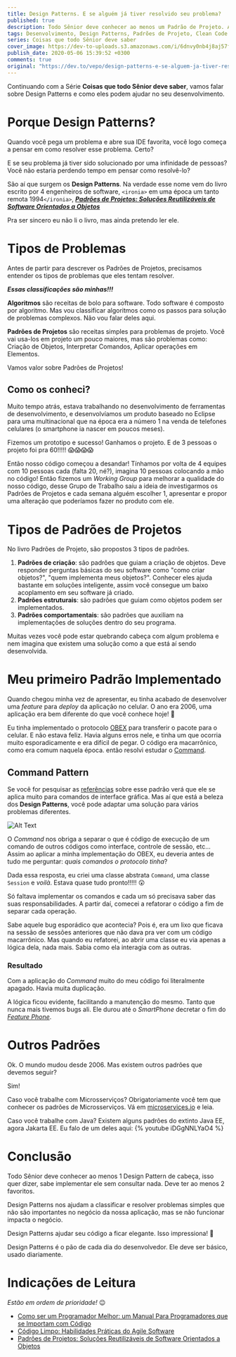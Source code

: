 ```yaml
---
title: Design Patterns. E se alguém já tiver resolvido seu problema?
published: true
description: Todo Sênior deve conhecer ao menos um Padrão de Projeto. Aqui apresento o que são e como um deles me ajudou em 2006.
tags: Desenvolvimento, Design Patterns, Padrões de Projeto, Clean Code
series: Coisas que todo Sênior deve saber
cover_image: https://dev-to-uploads.s3.amazonaws.com/i/6dnvy0nb4j8aj57f3xs3.jpg
publish_date: 2020-05-06 15:39:52 +0300
comments: true
original: "https://dev.to/vepo/design-patterns-e-se-alguem-ja-tiver-resolvido-seu-problema-4klf"
---
```


Continuando com a Série **Coisas que todo Sênior deve saber**, vamos falar sobre Design Patterns e como eles podem ajudar no seu desenvolvimento.

# Porque Design Patterns?

Quando você pega um problema e abre sua IDE favorita, você logo começa a pensar em como resolver esse problema. Certo?

E se seu problema já tiver sido solucionado por uma infinidade de pessoas? Você não estaria perdendo tempo em pensar como resolvê-lo?

São aí que surgem os **Design Patterns**. Na verdade esse nome vem do livro escrito por 4 engenheiros de software, `<ironia>` em uma época um tanto remota 1994`</ironia>`, [***Padrões de Projetos: Soluções Reutilizáveis de Software Orientados a Objetos***](https://amzn.to/3cbqOaw)

Pra ser sincero eu não li o livro, mas ainda pretendo ler ele.

# Tipos de Problemas

Antes de partir para descrever os Padrões de Projetos, precisamos entender os tipos de problemas que eles tentam resolver. 

***Essas classificações são minhas!!!***

**Algoritmos** são receitas de bolo para software. Todo software é composto por algoritmo. Mas vou classificar algoritmos como os passos para solução de problemas complexos. Não vou falar deles aqui.

**Padrões de Projetos** são receitas simples para problemas de projeto. Você vai usa-los em projeto um pouco maiores, mas são problemas como: Criação de Objetos, Interpretar Comandos, Aplicar operações em Elementos. 

Vamos valor sobre Padrões de Projetos!

## Como os conheci?

Muito tempo atrás, estava trabalhando no desenvolvimento de ferramentas de desenvolvimento, e desenvolvíamos um produto baseado no Eclipse para uma multinacional que na época era a número 1 na venda de telefones celulares (o smartphone ia nascer em poucos meses). 

Fizemos um prototipo e sucesso! Ganhamos o projeto. E de 3 pessoas o projeto foi pra 60!!!!! 😱😱😱😱

Então nosso código começou a desandar! Tínhamos por volta de 4 equipes com 10 pessoas cada (falta 20, né?), imagina 10 pessoas colocando a mão no código! Então fizemos um _Working Group_ para melhorar a qualidade do nosso código, desse Grupo de Trabalho saiu a ideia de investigarmos os Padrões de Projetos e cada semana alguém escolher 1, apresentar e propor uma alteração que poderíamos fazer no produto com ele.

# Tipos de Padrões de Projetos

No livro Padrões de Projeto, são propostos 3 tipos de padrões.

1. **Padrões de criação**: são padrões que guiam a criação de objetos. Deve responder perguntas básicas do seu software como "como criar objetos?", "quem implementa meus objetos?". Conhecer eles ajuda bastante em soluções inteligente, assim você consegue um baixo acoplamento em seu software já criado.
2. **Padrões estruturais**: são padrões que guiam como objetos podem ser implementados. 
3. **Padrões comportamentais**: são padrões que auxiliam na implementações de soluções dentro do seu programa.

Muitas vezes você pode estar quebrando cabeça com algum problema e nem imagina que existem uma solução como a que está aí sendo desenvolvida.

# Meu primeiro Padrão Implementado

Quando chegou minha vez de apresentar, eu tinha acabado de desenvolver uma _feature_ para _deploy_ da aplicação no celular. O ano era 2006, uma aplicação era bem diferente do que você conhece hoje! 🤔 

Eu tinha implementado o protocolo [OBEX](https://en.wikipedia.org/wiki/OBject_EXchange) para transferir o pacote para o celular. E não estava feliz. Havia alguns erros nele, e tinha um que ocorria muito esporadicamente e era difícil de pegar. O código era macarrônico, como era comum naquela época. então resolvi estudar o [Command](https://pt.wikipedia.org/wiki/Command).

## Command Pattern

Se você for pesquisar as [referências](https://refactoring.guru/pt-br/design-patterns/command) sobre esse padrão verá que ele se aplica muito para comandos de interface gráfica. Mas aí que está a beleza dos **Design Patterns**, você pode adaptar uma solução para vários problemas diferentes.

![Alt Text](https://dev-to-uploads.s3.amazonaws.com/i/wgzwbhi4c3q8mdos9b5r.png)

O _Command_ nos obriga a separar o que é código de execução de um comando de outros códigos como interface, controle de sessão, etc... Assim ao aplicar a minha implementação do OBEX, eu deveria antes de tudo me perguntar: *quais comandos o protocolo tinha*?

Dada essa resposta, eu criei uma classe abstrata `Command`, uma classe `Session` e _voilà_. Estava quase tudo pronto!!!!! 😲 

Só faltava implementar os comandos e cada um só precisava saber das suas responsabilidades. A partir daí, comecei a refatorar o código a fim de separar cada operação.

Sabe aquele bug esporádico que acontecia? Pois é, era um lixo que ficava na sessão de sessões anteriores que não dava pra ver com um código macarrônico. Mas quando eu refatorei, ao abrir uma classe eu via apenas a lógica dela, nada mais. Sabia como ela interagia com as outras.

### Resultado

Com a aplicação do *Command* muito do meu código foi literalmente apagado. Havia muita duplicação. 

A lógica ficou evidente, facilitando a manutenção do mesmo. Tanto que nunca mais tivemos bugs ali. Ele durou até o *SmartPhone* decretar o fim do *[Feature Phone](https://en.wikipedia.org/wiki/Feature_phone)*.

# Outros Padrões

Ok. O mundo mudou desde 2006. Mas existem outros padrões que devemos seguir?

Sim! 

Caso você trabalhe com Microsserviços? Obrigatoriamente você tem que conhecer os padrões de Microsserviços. Vá em [microservices.io](https://microservices.io/patterns/index.html) e leia.

Caso você trabalhe com Java? Existem alguns padrões do extinto Java EE, agora Jakarta EE. Eu falo de um deles aqui: {% youtube iDGgNNLYaO4 %}

# Conclusão

Todo Sênior deve conhecer ao menos 1 Design Pattern de cabeça, isso quer dizer, sabe implementar ele sem consultar nada. Deve ter ao menos 2 favoritos.

Design Patterns nos ajudam a classificar e resolver problemas simples que não são importantes no negócio da nossa aplicação, mas se não funcionar impacta o negócio.

Design Patterns ajudar seu código a ficar elegante. Isso impressiona! 🧔

Design Patterns é o pão de cada dia do desenvolvedor. Ele deve ser básico, usado diariamente.

# Indicações de Leitura

_Estão em ordem de prioridade!_ 😉

* [	
Como ser um Programador Melhor: um Manual Para Programadores que se Importam com Código](https://amzn.to/3cbsJvM)
* [Código Limpo: Habilidades Práticas do Agile Software](https://amzn.to/3dgOmuC)
* [Padrões de Projetos: Soluções Reutilizáveis de Software Orientados a Objetos](https://amzn.to/2YEMms5)